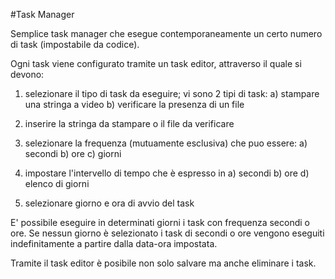 #Task Manager

Semplice task manager che esegue contemporaneamente un certo numero di task (impostabile da codice).

Ogni task viene configurato tramite un task editor, attraverso il quale si devono:

1) selezionare il tipo di task da eseguire; vi sono 2 tipi di task: 
	a) stampare una stringa a video 
	b) verificare la presenza di un file

2) inserire la stringa da stampare o il file da verificare

3) selezionare la frequenza (mutuamente esclusiva) che puo essere:
	a) secondi
	b) ore
	c) giorni

4) impostare l'intervello di tempo che è espresso in 
	a) secondi
	b) ore 
	d) elenco di giorni

5) selezionare giorno e ora di avvio del task


E' possibile eseguire in determinati giorni i task con frequenza secondi o ore.
Se nessun giorno è selezionato i task di secondi o ore vengono eseguiti indefinitamente
a partire dalla data-ora impostata.

Tramite il task editor è posibile non solo salvare ma anche eliminare i task.